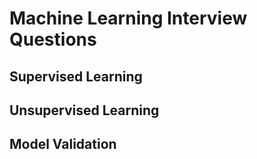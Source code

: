 # Machine Learning Interview Questions

## Supervised Learning

## Unsupervised Learning

## Model Validation
